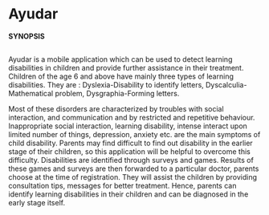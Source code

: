 # Ayudar
<b> SYNOPSIS </b>
##
<!-- ABSTRACT OF THE PROJECT -->
 Ayudar is a mobile application which can be used to detect learning disabilities in children and provide further assistance in their treatment. Children of the age 6 and above have mainly three types of learning disabilities. They are :
         Dyslexia-Disability to identify letters,
         Dyscalculia-Mathematical problem,
         Dysgraphia-Forming letters.

Most of these disorders are characterized by troubles with social interaction, and communication and by restricted and repetitive behaviour. Inappropriate social interaction, learning disability, intense interact upon limited number of things, depression, anxiety etc. are the main symptoms of child disability. Parents may find difficult to find out disability in the earlier stage of their children, so this application will be helpful to overcome this difficulty. Disabilities are identified through surveys and games. Results of these games and surveys are then forwarded to a particular doctor, parents choose at the time of registration. They will assist the children by providing consultation tips, messages for better treatment. Hence, parents can identify learning disabilities in their children and can be diagnosed in the early stage itself.







            
